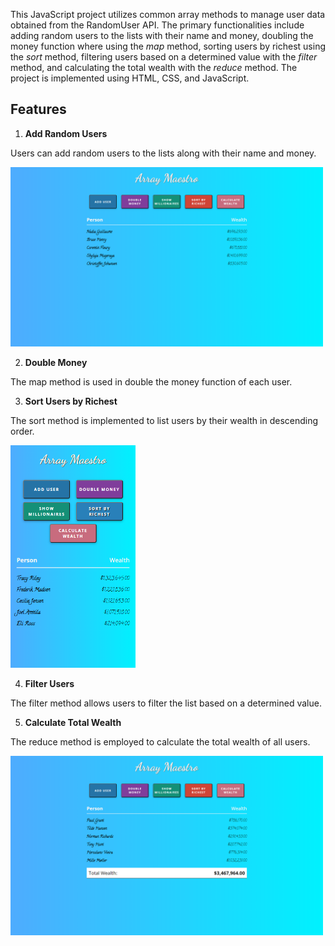 This JavaScript project utilizes common array methods to manage user data obtained from the RandomUser API. The primary functionalities include adding random users to the lists with their name and money, doubling the money function where using the *map* method, sorting users by richest using the *sort* method, filtering users based on a determined value with the *filter* method, and calculating the total wealth with the *reduce* method. The project is implemented using HTML, CSS, and JavaScript.

## Features

1. **Add Random Users**

Users can add random users to the lists along with their name and money.

<img src="./images/array-maestro-1.png" alt="add users" width="500"/>

2. **Double Money**

The map method is used in double the money function of each user.

3. **Sort Users by Richest**

The sort method is implemented to list users by their wealth in descending order.

<img src="./images/array-maestro-3.png" alt="add users" width="200"/>

4. **Filter Users**

The filter method allows users to filter the list based on a determined value.

5. **Calculate Total Wealth**

The reduce method is employed to calculate the total wealth of all users.

<img src="./images/array-maestro-2.png" alt="add users" width="500"/>